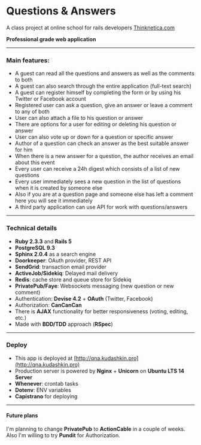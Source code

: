 # Questions & Answers 

A class project at online school for rails developers [Thinknetica.com](http://www.thinknetica.com)

**Professional grade web application**

---
### Main features:
* A guest can read all the questions and answers as well as the comments to both
* A guest can also search through the entire application (full-text search)
* A guest can register himself by completing the form or by using his Twitter or Facebook account
* Registered user can ask a question, give an answer or leave a comment to any of both
* User can also attach a file to his question or answer
* There are options for a user for editing or deleting his question or answer
* User can also vote up or down for a question or specific answer
* Author of a question can check an answer as the best suitable answer for him
* When there is a new answer for a question, the author receives an email about this event
* Every user can receive a 24h digest which consists of a list of new questions
* Every user immediately sees a new question in the list of questions when it is created by someone else
* Also if you are at a question page and someone else has left a comment here you will see it immediately
* A third party application can use API for work with questions/answers

---
### Technical details
* **Ruby 2.3.3** and **Rails 5**
* **PostgreSQL 9.3**
* **Sphinx 2.0.4** as a search engine
* **Doorkeeper**: OAuth provider, REST API
* **SendGrid**: transaction email provider
* **ActiveJob/Sidekiq**: Delayed mail delivery
* **Redis**: cache store and queue store for Sidekiq
* **PrivatePub/Faye**: Websockets messaging (new question or new comment)
* Authentication: **Devise 4.2** + **OAuth** (Twitter, Facebook)
* Authorization: **CanCanCan**
* There is **AJAX** functionality for better responsiveness (voting, editing, etc.)
* Made with **BDD/TDD** approach (**RSpec**)

---
### Deploy
* This app is deployed at [http://qna.kudashkin.pro](http://qna.kudashkin.pro)
* Production server is powered by **Nginx** + **Unicorn** on **Ubuntu LTS 14 Server**
* **Whenever**: crontab tasks
* **Dotenv**: ENV variables
* **Capistrano** for deploying

---
#### Future plans
I'm planning to change **PrivatePub** to **ActionCable** in a couple of weeks.  
Also I'm willing to try **Pundit** for Authorization.
